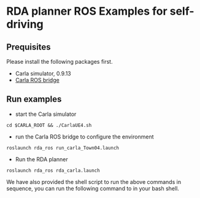 # RDA planner ROS Examples for self-driving


## Prequisites

Please install the following packages first.

- Carla simulator, 0.9.13
- [Carla ROS bridge](https://github.com/carla-simulator/ros-bridge)

## Run examples

- start the Carla simulator

```
cd $CARLA_ROOT && ./CarlaUE4.sh
```

- run the Carla ROS bridge to configure the environment

```
roslaunch rda_ros run_carla_Town04.launch
```

- Run the RDA planner

```
roslaunch rda_ros rda_carla.launch
```

We have also provided the shell script to run the above commands in sequence, you can run the following command to in your bash shell.







